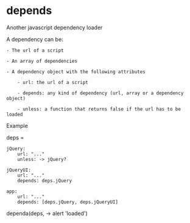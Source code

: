 depends
=======

Another javascript dependency loader

A dependency can be:

	- The url of a script

	- An array of dependencies
	
	- A dependency object with the following attributes
	
		- url: the url of a script
	
		- depends: any kind of dependency (url, array or a dependency object)
	
		- unless: a function that returns false if the url has to be loaded

Example



deps = 

    jQuery:
        url: "..."
        unless: -> jQuery?

    jQueryUI:
        url: "..."
        depends: deps.jQuery

    app:
        url: "..."
        depends: [deps.jQuery, deps.jQueryUI]

dependa(deps, -> alert 'loaded')
